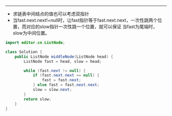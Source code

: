 ---
- 求链表中间结点的值也可以考虑双指针
- 当fast.next.next!=null时，让fast指针等于fast.next.next，一次性跳两个位置，而对应的slow指针一次性跳一个位置，就可以保证
当fast为尾端时，slow为中间位置。

```java
import editor.cn.ListNode;

class Solution {
	public ListNode middleNode(ListNode head) {
		ListNode fast = head, slow = head;

		while (fast.next != null) {
			if (fast.next.next == null) {
				fast = fast.next;
			} else fast = fast.next.next;
			slow = slow.next;
		}
		return slow;
	}
}
```